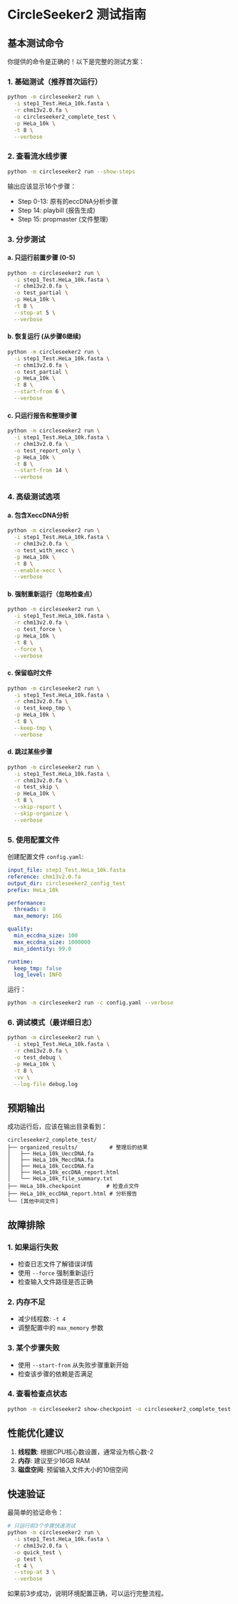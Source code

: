 # CircleSeeker2 测试指南

## 基本测试命令

你提供的命令是正确的！以下是完整的测试方案：

### 1. 基础测试（推荐首次运行）

```bash
python -m circleseeker2 run \
  -i step1_Test.HeLa_10k.fasta \
  -r chm13v2.0.fa \
  -o circleseeker2_complete_test \
  -p HeLa_10k \
  -t 8 \
  --verbose
```

### 2. 查看流水线步骤

```bash
python -m circleseeker2 run --show-steps
```

输出应该显示16个步骤：
- Step 0-13: 原有的eccDNA分析步骤
- Step 14: playbill (报告生成)
- Step 15: propmaster (文件整理)

### 3. 分步测试

#### a. 只运行前置步骤 (0-5)
```bash
python -m circleseeker2 run \
  -i step1_Test.HeLa_10k.fasta \
  -r chm13v2.0.fa \
  -o test_partial \
  -p HeLa_10k \
  -t 8 \
  --stop-at 5 \
  --verbose
```

#### b. 恢复运行 (从步骤6继续)
```bash
python -m circleseeker2 run \
  -i step1_Test.HeLa_10k.fasta \
  -r chm13v2.0.fa \
  -o test_partial \
  -p HeLa_10k \
  -t 8 \
  --start-from 6 \
  --verbose
```

#### c. 只运行报告和整理步骤
```bash
python -m circleseeker2 run \
  -i step1_Test.HeLa_10k.fasta \
  -r chm13v2.0.fa \
  -o test_report_only \
  -p HeLa_10k \
  -t 8 \
  --start-from 14 \
  --verbose
```

### 4. 高级测试选项

#### a. 包含XeccDNA分析
```bash
python -m circleseeker2 run \
  -i step1_Test.HeLa_10k.fasta \
  -r chm13v2.0.fa \
  -o test_with_xecc \
  -p HeLa_10k \
  -t 8 \
  --enable-xecc \
  --verbose
```

#### b. 强制重新运行（忽略检查点）
```bash
python -m circleseeker2 run \
  -i step1_Test.HeLa_10k.fasta \
  -r chm13v2.0.fa \
  -o test_force \
  -p HeLa_10k \
  -t 8 \
  --force \
  --verbose
```

#### c. 保留临时文件
```bash
python -m circleseeker2 run \
  -i step1_Test.HeLa_10k.fasta \
  -r chm13v2.0.fa \
  -o test_keep_tmp \
  -p HeLa_10k \
  -t 8 \
  --keep-tmp \
  --verbose
```

#### d. 跳过某些步骤
```bash
python -m circleseeker2 run \
  -i step1_Test.HeLa_10k.fasta \
  -r chm13v2.0.fa \
  -o test_skip \
  -p HeLa_10k \
  -t 8 \
  --skip-report \
  --skip-organize \
  --verbose
```

### 5. 使用配置文件

创建配置文件 `config.yaml`:
```yaml
input_file: step1_Test.HeLa_10k.fasta
reference: chm13v2.0.fa
output_dir: circleseeker2_config_test
prefix: HeLa_10k

performance:
  threads: 8
  max_memory: 16G

quality:
  min_eccdna_size: 100
  max_eccdna_size: 1000000
  min_identity: 99.0

runtime:
  keep_tmp: false
  log_level: INFO
```

运行：
```bash
python -m circleseeker2 run -c config.yaml --verbose
```

### 6. 调试模式（最详细日志）

```bash
python -m circleseeker2 run \
  -i step1_Test.HeLa_10k.fasta \
  -r chm13v2.0.fa \
  -o test_debug \
  -p HeLa_10k \
  -t 8 \
  -vv \
  --log-file debug.log
```

## 预期输出

成功运行后，应该在输出目录看到：

```
circleseeker2_complete_test/
├── organized_results/          # 整理后的结果
│   ├── HeLa_10k_UeccDNA.fa
│   ├── HeLa_10k_MeccDNA.fa
│   ├── HeLa_10k_CeccDNA.fa
│   ├── HeLa_10k_eccDNA_report.html
│   └── HeLa_10k_file_summary.txt
├── HeLa_10k.checkpoint        # 检查点文件
├── HeLa_10k_eccDNA_report.html # 分析报告
└── [其他中间文件]
```

## 故障排除

### 1. 如果运行失败
- 检查日志文件了解错误详情
- 使用 `--force` 强制重新运行
- 检查输入文件路径是否正确

### 2. 内存不足
- 减少线程数: `-t 4`
- 调整配置中的 `max_memory` 参数

### 3. 某个步骤失败
- 使用 `--start-from` 从失败步骤重新开始
- 检查该步骤的依赖是否满足

### 4. 查看检查点状态
```bash
python -m circleseeker2 show-checkpoint -o circleseeker2_complete_test
```

## 性能优化建议

1. **线程数**: 根据CPU核心数设置，通常设为核心数-2
2. **内存**: 建议至少16GB RAM
3. **磁盘空间**: 预留输入文件大小的10倍空间

## 快速验证

最简单的验证命令：
```bash
# 只运行前3个步骤快速测试
python -m circleseeker2 run \
  -i step1_Test.HeLa_10k.fasta \
  -r chm13v2.0.fa \
  -o quick_test \
  -p test \
  -t 4 \
  --stop-at 3 \
  --verbose
```

如果前3步成功，说明环境配置正确，可以运行完整流程。